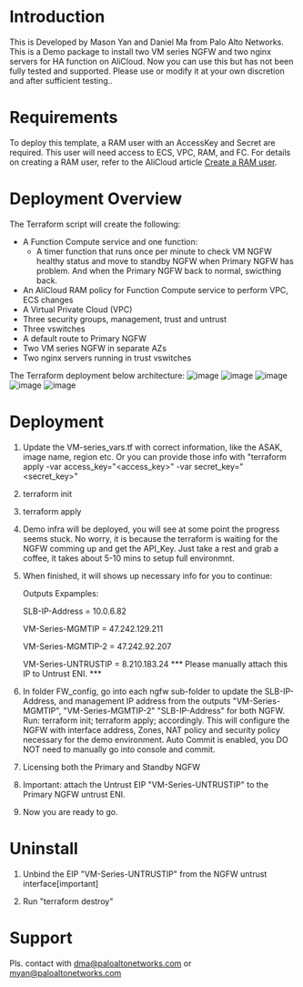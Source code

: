 # Introduction

This is Developed by Mason Yan and Daniel Ma from Palo Alto Networks. This is a Demo package to install two VM series NGFW and two nginx servers for HA function on AliCloud. Now you can use this but has not been fully tested and supported. Please use or modify it at your own discretion and after sufficient testing.. 


# Requirements

To deploy this template, a RAM user with an AccessKey and Secret are required. This user will need access to ECS, VPC, RAM, and FC. For details on creating a RAM user, refer to the AliCloud article [Create a RAM user](https://www.alibabacloud.com/help/doc-detail/28637.htm).


# Deployment Overview

The Terraform script will create the following:

- A Function Compute service and one function:
  - A timer function that runs once per minute to check VM NGFW healthy status and move to standby NGFW when Primary NGFW has problem. And when the Primary NGFW back to normal, swicthing back.
- An AliCloud RAM policy for Function Compute service to perform VPC, ECS changes
- A Virtual Private Cloud (VPC)
- Three security groups, management, trust and untrust
- Three vswitches
- A default route to Primary NGFW
- Two VM series NGFW in separate AZs
- Two nginx servers running in trust vswitches

The Terraform deployment below architecture:
![image](https://github.com/danielma911/Alicloud_VM_HA/blob/master/imgs/Architecture_in.png)
![image](https://github.com/danielma911/Alicloud_VM_HA/blob/master/imgs/Architecture_out.png)
![image](https://github.com/danielma911/Alicloud_VM_HA/blob/master/imgs/Monitoring.png)
![image](https://github.com/danielma911/Alicloud_VM_HA/blob/master/imgs/Switching_standby_in.png)
![image](https://github.com/danielma911/Alicloud_VM_HA/blob/master/imgs/Switching_standby_out.png)

# Deployment
1. Update the VM-series_vars.tf with correct information, like the ASAK, image name, region etc. Or you can provide those info with "terraform apply -var access_key="<access_key>" -var secret_key="<secret_key>"
2. terraform init
3. terraform apply
4. Demo infra will be deployed, you will see at some point the progress seems stuck. No worry, it is because the terraform is waiting for the NGFW comming up and get the API_Key. Just take a rest and grab a coffee, it takes about 5-10 mins to setup full environmnt.

5. When finished, it will shows up necessary info for you to continue:

    Outputs Expamples:

    SLB-IP-Address = 10.0.6.82

    VM-Series-MGMTIP = 47.242.129.211

    VM-Series-MGMTIP-2 = 47.242.92.207

    VM-Series-UNTRUSTIP = 8.210.183.24 *** Please manually attach this IP to Untrust ENI. ***


6. In folder FW_config, go into each ngfw sub-folder to update the SLB-IP-Address, and management IP address from the outputs "VM-Series-MGMTIP", "VM-Series-MGMTIP-2" "SLB-IP-Address" for both NGFW. Run: terraform init; terraform apply; accordingly. This will configure the NGFW with interface address, Zones, NAT policy and security policy necessary for the demo environment. Auto Commit is enabled, you DO NOT need to manually go into console and commit.


7. Licensing both the Primary and Standby NGFW

8. Important: attach the Untrust EIP "VM-Series-UNTRUSTIP" to the Primary NGFW untrust ENI. 

9. Now you are ready to go.

# Uninstall

1. Unbind the EIP "VM-Series-UNTRUSTIP" from the NGFW untrust interface[important]

2. Run "terraform destroy"

# Support

Pls. contact with dma@paloaltonetworks.com or myan@paloaltonetworks.com
